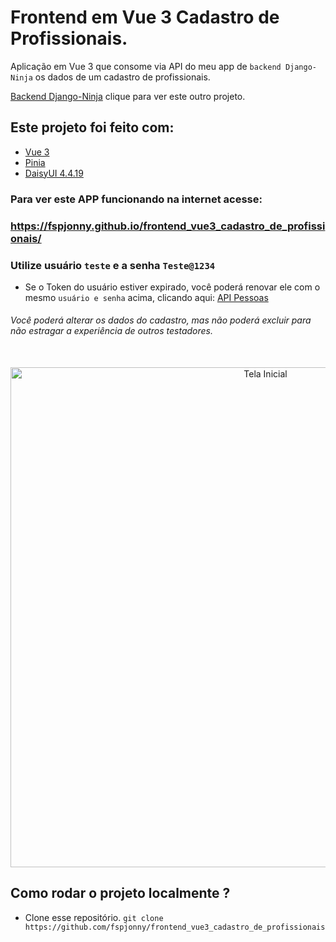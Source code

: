 # Frontend em Vue 3 Cadastro de Profissionais.

Aplicação em Vue 3 que consome via API do meu app de `backend Django-Ninja` os dados de um cadastro de profissionais.

[Backend Django-Ninja](https://github.com/fspjonny/backend-api-django-ninja-cadastro) clique para ver este outro projeto.

## Este projeto foi feito com:

- [Vue 3](https://vuejs.org/)
- [Pinia](https://pinia.vuejs.org/)
- [DaisyUI 4.4.19](https://daisyui.com/)

### Para ver este APP funcionando na internet acesse:

### https://fspjonny.github.io/frontend_vue3_cadastro_de_profissionais/

### Utilize usuário `teste` e a senha `Teste@1234`

- Se o Token do usuário estiver expirado, você poderá renovar ele com o mesmo `usuário e senha` acima, clicando aqui: [API Pessoas](https://devfabiopedro.pythonanywhere.com/account/)

###### Você poderá alterar os dados do cadastro, mas não poderá excluir para não estragar a experiência de outros testadores.

<br/>
<div align="center">
<img width="800" src="https://i.imgur.com/gjAPRpp.png" alt="Tela Inicial">
</div>

## Como rodar o projeto localmente ?

- Clone esse repositório. `git clone https://github.com/fspjonny/frontend_vue3_cadastro_de_profissionais`
